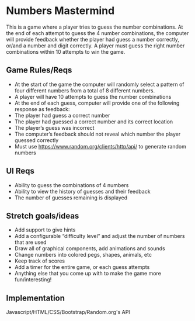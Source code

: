 # Numbers Mastermind

This is a game where a player tries to guess the number combinations. At the end of each
attempt to guess the 4 number combinations, the computer will provide feedback whether the
player had guess a number correctly, or/and a number and digit correctly. A player must guess
the right number combinations within 10 attempts to win the game.

## Game Rules/Reqs

* At the start of the game the computer will randomly select a pattern of four different
numbers from a total of 8 different numbers.
* A player will have 10 attempts to guess the number combinations
* At the end of each guess, computer will provide one of the following response
as feedback:
* The player had guess a correct number
* The player had guessed a correct number and its correct location
* The player’s guess was incorrect
* The computer’s feedback should not reveal which number the player guessed correctly
* Must use https://www.random.org/clients/http/api/ to generate random numbers

## UI Reqs

* Ability to guess the combinations of 4 numbers
* Ability to view the history of guesses and their feedback
* The number of guesses remaining is displayed

## Stretch goals/ideas

* Add support to give hints
* Add a configurable “difficulty level” and adjust the number of numbers that are used
* Draw all of graphical components, add animations and sounds
* Change numbers into colored pegs, shapes, animals, etc
* Keep track of scores
* Add a timer for the entire game, or each guess attempts
* Anything else that you come up with to make the game more fun/interesting!

## Implementation

Javascript/HTML/CSS/Bootstrap/Random.org's API